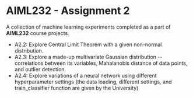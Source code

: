 # AIML232 - Assignment 2

A collection of machine learning experiments completed as a part of **AIML232** course projects.

- A2.2: Explore Central Limit Theorem with a given non-normal distribution.
- A2.3: Explore a made-up multivariate Gaussian distribution -- correlations between its variables, Mahalanobis distance of data points, and outlier detection.
- A2.4: Explore variations of a neural network using different hyperparameter settings (the data loading, different settings, and train_classifier function are given by the University) 
